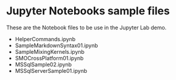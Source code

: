# Jupyter Notebooks sample files
These are the Notebook files to be use in the Jupyter Lab demo.
- HelperCommands.ipynb
- SampleMarkdownSyntax01.ipynb
- SampleMixingKernels.ipynb
- SMOCrossPlatform01.ipynb
- MSSqlSample02.ipynb
- MSSqlServerSample01.ipynb
